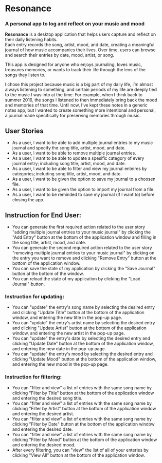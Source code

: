 # Resonance
### A personal app to log and reflect on your music and mood

**Resonance** is a desktop application that helps users capture and reflect on their daily listening habits.  
Each entry records the song, artist, mood, and date, creating a meaningful journal of how music accompanies their lives. Over time, users can browse and search their entries by date, mood, artist, or song. 

This app is designed for anyone who enjoys journaling, loves music, treasures memories, or wants to track their life through the lens of the songs they listen to.

I chose this project because music is a big part of my daily life, I’m almost always listening to something, and certain periods of my life are deeply tied to the music I was into at the time. For example, when I think back to summer 2019, the songs I listened to then immediately bring back the mood and memories of that time. Until now, I’ve kept these notes in a generic notes app, but I wanted to create something more intentional and personal, a journal made specifically for preserving memories through music.


## User Stories

- As a user, I want to be able to add multiple journal entries to my music journal and specify the song title, artist, mood, and date.
- As a user, I want to be able to remove multiple journal entries.
- As a user, I want to be able to update a spesific category of every journal entry; including song title, artist, mood, and date.
- As a user, I want to be able to filter and view my journal enteires by categories; including song title, artist, mood, and date.
- As a user, I want to be given the option to save my journal to a choosen file.
- As a user, I want to be given the option to import my journal from a file.
- As a user, I want to be reminded to save my journal (if I want to) before closing the app.

## Instruction for End User:

- You can generate the first required action related to the user story "adding multiple journal entries to your music journal" by clicking the "Add Entry" button at the bottom of the application window and filling in the song title, artist, mood, and date.
- You can generate the second required action related to the user story "removing multiple journal entries to your music journal" by clicking on the entry you want to remove and clicking "Remove Entry" button at the bottom of the application window.
- You can save the state of my application by clicking the "Save Journal" button at the bottom of the window.
- You can reload the state of my application by clicking the "Load Journal" button.

### Instruction for updating:
- You can "update" the entry's song name by selecting the desired entry and clicking "Update Title" button at the bottom of the application window, and entering the new title in the pop-up page.
- You can "update" the entry's artist name by selecting the desired entry and clicking "Update Artist" button at the bottom of the application window, and entering the new artist in the pop-up page.
- You can "update" the entry's date by selecting the desired entry and clicking "Update Date" button at the bottom of the application window, and entering the new date in the pop-up page.
- You can "update" the entry's mood by selecting the desired entry and clicking "Update Mood" button at the bottom of the application window, and entering the new mood in the pop-up page.

### Instruction for filtering:
- You can "filter and view" a list of entries with the same song name by clicking "Filter by Title" button at the bottom of the application window and entering the desired song title.
- You can "filter and view" a list of entries with the same song name by clicking "Filter by Artist" button at the bottom of the application window and entering the desired artist.
- You can "filter and view" a list of entries with the same song name by clicking "Filter by Date" button at the bottom of the application window and entering the desired date.
- You can "filter and view" a list of entries with the same song name by clicking "Filter by Mood" button at the bottom of the application window and entering the desired mood.
- After every filtering, you can "view" the list of all of your enteries by clicking "View All" button at the bottom of the application window.
